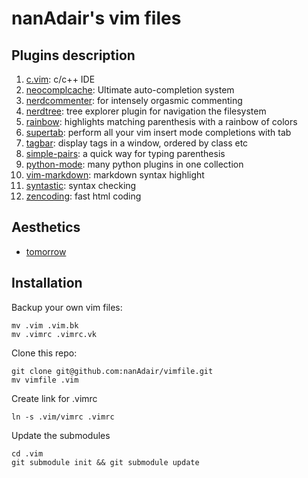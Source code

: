 nanAdair's vim files
====================
## Plugins description ##

1. [c.vim](https://github.com/vim-scripts/c.vim): c/c++ IDE
2. [neocomplcache](https://github.com/Shougo/neocomplcache): Ultimate auto-completion system
3. [nerdcommenter](https://github.com/scrooloose/nerdcommenter): for intensely orgasmic commenting
4. [nerdtree](https://github.com/scrooloose/nerdtree): tree explorer plugin for navigation the filesystem
5. [rainbow](https://github.com/kien/rainbow_parentheses.vim): highlights matching parenthesis with a rainbow of colors
6. [supertab](https://github.com/ervandew/supertab): perform all your vim insert mode completions with tab 
7. [tagbar](https://github.com/majutsushi/tagbar): display tags in a window, ordered by class etc
8. [simple-pairs](https://github.com/vim-scripts/simple-pairs): a quick way for
   typing parenthesis
9. [python-mode](https://github.com/klen/python-mode): many python plugins in
   one collection
10. [vim-markdown](https://github.com/tpope/vim-markdown): markdown syntax highlight
11. [syntastic](https://github.com/scrooloose/syntastic): syntax checking
12. [zencoding](https://github.com/mattn/zencoding-vim): fast html coding

## Aesthetics ##

* [tomorrow](https://github.com/ChrisKempson/Tomorrow-Theme/tree/master/Vim)

## Installation ##

Backup your own vim files:  

    mv .vim .vim.bk
    mv .vimrc .vimrc.vk

Clone this repo:  

    git clone git@github.com:nanAdair/vimfile.git
    mv vimfile .vim

Create link for .vimrc  

    ln -s .vim/vimrc .vimrc
    
Update the submodules  
    
    cd .vim
    git submodule init && git submodule update
